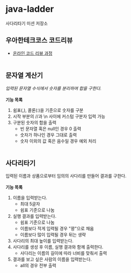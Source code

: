 # java-ladder
사다리타기 미션 저장소

## 우아한테크코스 코드리뷰
* [온라인 코드 리뷰 과정](https://github.com/woowacourse/woowacourse-docs/blob/master/maincourse/README.md)
<br><br>
## 문자열 계산기

_입력된 문자열 수식에서 숫자를 분리하여 합을 구한다._
<br><br>
**기능 목록**
 
1. 쉼표(,), 콜론(:)을 기준으로 숫자를 구분
2. 시작 부분의 //과 \n 사이에 커스텀 구분자 입력 가능
3. 구분된 숫자의 합을 출력
    - 빈 문자열 혹은 null인 경우 0 출력
    - 숫자가 하나인 경우 그대로 출력
    - 숫자 이외의 값 혹은 음수일 경우 예외 처리
<br><br>

## 사다리타기
 
입력된 이름과 상품으로부터 임의의 사다리를 만들어 결과를 구한다.
<br><br>
**기능 목록**
   
1. 이름을 입력받는다.
   - 최대 5글자
   - 쉼표 기준으로 나눔
2. 실행 결과를 입력받는다.
    - 쉼표 기준으로 나눔
    - 이름보다 적게 입력될 경우 "꽝"으로 채움
    - 이름보다 많이 입력될 경우 뒤는 생략
3. 사다리의 최대 높이를 입력받는다.
4. 사다리를 생성 후 이름, 실행 결과와 함께 출력한다.
    - 사다리는 이름의 길이에 따라 너비를 맞춰서 출력
5. 결과를 보고 싶은 사람의 이름을 입력받는다.
    - all의 경우 전부 출력